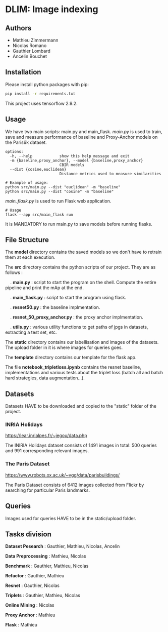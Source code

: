 # DLIM: Image indexing
## Authors
- Mathieu Zimmermann
- Nicolas Romano
- Gauthier Lombard
- Ancelin Bouchet

## Installation

Please install python packages with pip:
```sh
pip install -r requirements.txt
```
This project uses tensorflow 2.9.2.

## Usage

We have two main scripts: main.py and main_flask.
*main.py* is used to train, save and measure performance of baseline and Proxy-Anchor models on the Paris6k dataset.

```
options:
  -h, --help            show this help message and exit
  -m {baseline,proxy_anchor}, --model {baseline,proxy_anchor}
                        CBIR models
  --dist {cosine,euclidean}
                        Distance metrics used to measure similarities

# Example of usage:
python src/main.py --dist "euclidean" -m "baseline"
python src/main.py --dist "cosine" -m "baseline"
```
*main_flask.py* is used to run Flask web application.
```
# Usage
flask --app src/main_flask run
```
It is MANDATORY to run main.py to save models before running flasks.

## File Structure

The __model__ directory contains the saved models so we don't have to retrain them at each execution.

The __src__ directory contains the python scripts of our project. They are as follows :  

&nbsp;&nbsp;&nbsp;&nbsp;. __main.py__ : script to start the program on the shell. Compute the entire pipeline and print the mAp at the end.

&nbsp;&nbsp;&nbsp;&nbsp;. __main_flask.py__ : script to start the program using flask.

&nbsp;&nbsp;&nbsp;&nbsp;. __resnet50.py__ : the baseline implmentation.

&nbsp;&nbsp;&nbsp;&nbsp;. __resnet_50_proxy_anchor.py__ : the proxy anchor implmentation.

&nbsp;&nbsp;&nbsp;&nbsp;. __utils.py__ : various utility functions to get paths of jpgs in datasets, extracting a test set, etc.

The __static__ directory contains our labellisation and images of the datasets. The upload folder in it is where images for queries goes.

The __template__ directory contains our template for the flask app.

The file __notebook_tripletloss.ipynb__ contains the resnet baseline, implementations and various tests about the triplet loss (batch all and batch hard strategies, data augmentation...).

## Datasets

Datasets HAVE to be downloaded and copied to the "static" folder of the project.

### INRIA Holidays

https://lear.inrialpes.fr/~jegou/data.php

The INIRIA Holidays dataset consists of 1491 images in total: 500 queries and 991 corresponding relevant images.
 
### The Paris Dataset

https://www.robots.ox.ac.uk/~vgg/data/parisbuildings/

The Paris Dataset consists of 6412 images collected from Flickr by searching for particular Paris landmarks.

## Queries

Images used for queries HAVE to be in the static/upload folder.

## Tasks division

__Dataset Pesearch__ : Gauthier, Mathieu, Nicolas, Ancelin

__Data Preprocessing__ : Mathieu, Nicolas

__Benchmark__ : Gauthier, Mathieu, Nicolas

__Refactor__ : Gauthier, Mathieu

__Resnet__ : Gauthier, Nicolas

__Triplets__ : Gauthier, Mathieu, Nicolas

__Online Mining__ : Nicolas

__Proxy Anchor__ : Mathieu

__Flask__ : Mathieu
